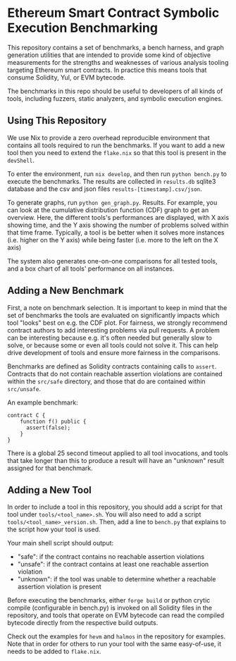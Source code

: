 # Ethereum Smart Contract Symbolic Execution Benchmarking

This repository contains a set of benchmarks, a bench harness, and graph
generation utilities that are intended to provide some kind of objective
measurements for the strengths and weaknesses of various analysis
tooling targeting Ethereum smart contracts. In practice this means tools that
consume Solidity, Yul, or EVM bytecode.

The benchmarks in this repo should be useful to developers of all kinds of
tools, including fuzzers, static analyzers, and symbolic execution engines.


## Using This Repository

We use Nix to provide a zero overhead reproducible environment that contains
all tools required to run the benchmarks. If you want to add a new tool then
you need to extend the `flake.nix` so that this tool is present in the
`devShell`.

To enter the environment, run `nix develop`, and then run `python bench.py` to
execute the benchmarks. The results are collected in `results.db` sqlite3
database and the csv and json files `results-[timestamp].csv/json`.

To generate graphs, run `python gen_graph.py`. Results. For example, you can
look at the cumulative distribution function (CDF) graph to get an overview.
Here, the different tools's performances are displayed, with X axis showing
time, and the Y axis showing the number of problems solved within that time
frame. Typically, a tool is be better when it solves more instances (i.e.
higher on the Y axis) while being faster (i.e. more to the left on the X axis)

The system also generates one-on-one comparisons for all tested tools, and
a box chart of all tools' performance on all instances.

## Adding a New Benchmark

First, a note on benchmark selection. It is important to keep in mind that the
set of benchmarks the tools are evaluated on significantly impacts which tool
"looks" best on e.g. the CDF plot. For fairness, we strongly recommend contract
authors to add interesting problems via pull requests. A problem can be
interesting because e.g. it's often needed but generally slow to solve, or
because some or even all tools could not solve it. This can help drive
development of tools and ensure more fairness in the comparisons.

Benchmarks are defined as Solidity contracts containing calls to `assert`.
Contracts that do not contain reachable assertion violations are contained
within the `src/safe` directory, and those that do are contained within
`src/unsafe`.

An example benchmark:

```sol
contract C {
    function f() public {
      assert(false);
    }
}
```

There is a global 25 second timeout applied to all tool invocations, and tools that take longer than
this to produce a result will have an "unknown" result assigned for that benchmark.

## Adding a New Tool

In order to include a tool in this repository, you should add a script for that
tool under `tools/<tool_name>.sh`. You will also need to add a script
`tools/<tool_name>_version.sh`. Then, add a line to `bench.py` that explains to
the script how your tool is used.

Your main shell script should output:

- "safe": if the contract contains no reachable assertion violations
- "unsafe": if the contract contains at least one reachable assertion violation
- "unknown": if the tool was unable to determine whether a reachable assertion violation is present

Before executing the benchmarks, either `forge build` or python crytic compile
(configurable in bench.py) is invoked on all Solidity files in the repository,
and tools that operate on EVM bytecode can read the compiled bytecode directly
from the respective build outputs.

Check out the examples for `hevm` and `halmos` in the repository for examples.
Note that in order for others to run your tool with the same easy-of-use, it
needs to be added to `flake.nix`.
